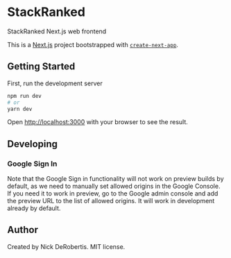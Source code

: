 # StackRanked

StackRanked Next.js web frontend

This is a [Next.js](https://nextjs.org/) project bootstrapped with [`create-next-app`](https://github.com/vercel/next.js/tree/canary/packages/create-next-app).

## Getting Started

First, run the development server

```bash
npm run dev
# or
yarn dev
```

Open [http://localhost:3000](http://localhost:3000) with your browser to see the result.

## Developing

### Google Sign In

Note that the Google Sign in functionality will not work on preview builds by default, as we need to manually set
allowed origins in the Google Console. If you need it to work in preview, go to the Google admin console and
add the preview URL to the list of allowed origins. It will work in development already by default.

## Author

Created by Nick DeRobertis. MIT license.
